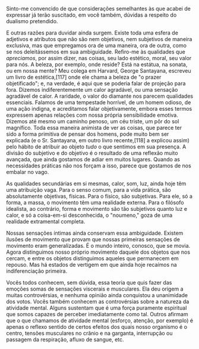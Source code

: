 Sinto-me convencido de que considerações semelhantes às que acabei de expressar já terão suscitado, em você também, dúvidas a respeito do dualismo pretendido.

E outras razões para duvidar ainda surgem. Existe toda uma esfera de adjetivos e atributos que não são nem objetivos, nem subjetivos de maneira exclusiva, mas que empregamos ora de uma maneira, ora de outra, como se nos deleitássemos em sua ambiguidade. Refiro-me às qualidades que _apreciamos_, por assim dizer, nas coisas, seu lado estético, moral, seu valor para nós. A beleza, por exemplo, onde reside? Está na estátua, na sonata, ou em nossa mente? Meu colega em Harvard, George Santayana, escreveu um livro de estética,[117] onde ele chama a beleza de "o prazer objetificado"; e, na verdade, é aqui que se poderia falar de projeção para fora. Dizemos indiferentemente um calor agradável, ou uma sensação agradável de calor. A raridade, o valor do diamante nos parecem qualidades essenciais. Falamos de uma tempestade horrível, de um homem odioso, de uma ação indigna, e acreditamos falar objetivamente, embora esses termos expressem apenas relações com nossa própria sensibilidade emotiva. Dizemos até mesmo um caminho penoso, um céu triste, um pôr do sol magnífico. Toda essa maneira animista de ver as coisas, que parece ter sido a forma primitiva de pensar dos homens, pode muito bem ser explicada (e o Sr. Santayana, em outro livro recente,[118] a explicou assim) pelo hábito de atribuir ao objeto _tudo_ o que sentimos em sua presença. A divisão do subjetivo e do objetivo é o resultado de uma reflexão muito avançada, que ainda gostamos de adiar em muitos lugares. Quando as necessidades práticas não nos forçam a isso, parece que gostamos de nos embalar no vago.

As qualidades secundárias em si mesmas, calor, som, luz, ainda hoje têm uma atribuição vaga. Para o senso comum, para a vida prática, são absolutamente objetivas, físicas. Para o físico, são subjetivas. Para ele, só a forma, a massa, o movimento têm uma realidade externa. Para o filósofo idealista, ao contrário, forma e movimento são tão subjetivos quanto luz e calor, e só a coisa-em-si desconhecida, o "noumeno," goza de uma realidade extramental completa.

Nossas sensações íntimas ainda conservam essa ambiguidade. Existem ilusões de movimento que provam que nossas primeiras sensações de movimento eram generalizadas. É o mundo inteiro, conosco, que se movia. Agora distinguimos nosso próprio movimento daquele dos objetos que nos cercam, e entre os objetos distinguimos aqueles que permanecem em repouso. Mas há estados de vertigem em que ainda hoje recaímos na indiferenciação primeira.

Vocês todos conhecem, sem dúvida, essa teoria que quis fazer das emoções somas de sensações viscerais e musculares. Ela deu origem a muitas controvérsias, e nenhuma opinião ainda conquistou a unanimidade dos votos. Vocês também conhecem as controvérsias sobre a natureza da atividade mental. Alguns sustentam que é uma força puramente espiritual que somos capazes de perceber imediatamente como tal. Outros afirmam que o que chamamos de atividade mental (esforço, atenção, por exemplo) é apenas o reflexo sentido de certos efeitos dos quais nosso organismo é o centro, tensões musculares no crânio e na garganta, interrupção ou passagem da respiração, afluxo de sangue, etc.